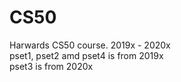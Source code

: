 # CS50  
Harwards CS50 course. 2019x - 2020x  
pset1, pset2 amd pset4 is from 2019x  
pset3 is from 2020x  

